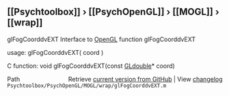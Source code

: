 ## [[Psychtoolbox]] &#8250; [[PsychOpenGL]] &#8250; [[MOGL]] &#8250; [[wrap]]

glFogCoorddvEXT  Interface to [OpenGL](OpenGL) function glFogCoorddvEXT  
  
usage:  glFogCoorddvEXT( coord )  
  
C function:  void glFogCoorddvEXT(const [GLdouble](GLdouble)\* coord)  




<div class="code_header" style="text-align:right;">
  <span style="float:left;">Path&nbsp;&nbsp;</span> <span class="counter">Retrieve <a href=
  "https://raw.github.com/Psychtoolbox-3/Psychtoolbox-3/beta/Psychtoolbox/PsychOpenGL/MOGL/wrap/glFogCoorddvEXT.m">current version from GitHub</a> | View <a href=
  "https://github.com/Psychtoolbox-3/Psychtoolbox-3/commits/beta/Psychtoolbox/PsychOpenGL/MOGL/wrap/glFogCoorddvEXT.m">changelog</a></span>
</div>
<div class="code">
  <code>Psychtoolbox/PsychOpenGL/MOGL/wrap/glFogCoorddvEXT.m</code>
</div>

